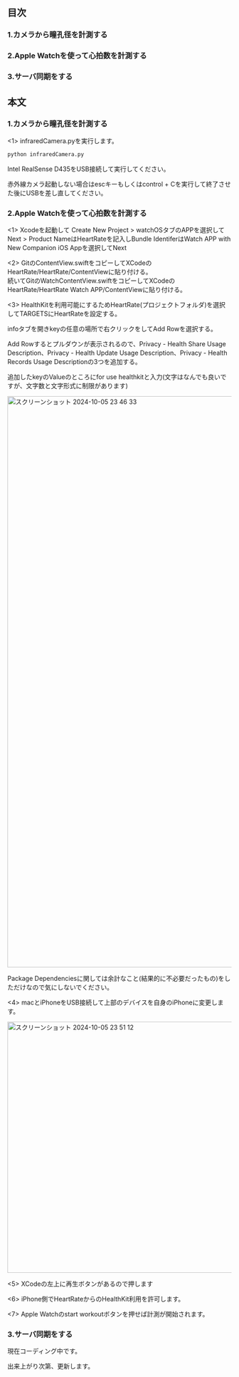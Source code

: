 ## 目次
### 1.カメラから瞳孔径を計測する
### 2.Apple Watchを使って心拍数を計測する
### 3.サーバ同期をする

## 本文
### 1.カメラから瞳孔径を計測する

<1> infraredCamera.pyを実行します。

```sh
python infraredCamera.py
```

Intel RealSense D435をUSB接続して実行してください。

赤外線カメラ起動しない場合はescキーもしくはcontrol + Cを実行して終了させた後にUSBを差し直してください。

### 2.Apple Watchを使って心拍数を計測する

<1> Xcodeを起動して Create New Project > watchOSタブのAPPを選択してNext > Product NameはHeartRateを記入しBundle IdentiferはWatch APP with New Companion iOS Appを選択してNext

<2> GitのContentView.swiftをコピーしてXCodeのHeartRate/HeartRate/ContentViewに貼り付ける。  
続いてGitのWatchContentView.swiftをコピーしてXCodeのHeartRate/HeartRate Watch APP/ContentViewに貼り付ける。

<3> HealthKitを利用可能にするためHeartRate(プロジェクトフォルダ)を選択してTARGETSにHeartRateを設定する。

infoタブを開きkeyの任意の場所で右クリックをしてAdd Rowを選択する。

Add Rowするとプルダウンが表示されるので、Privacy - Health Share Usage Description、Privacy - Health Update Usage Description、Privacy - Health Records Usage Descriptionの3つを追加する。

追加したkeyのValueのところにfor use healthkitと入力(文字はなんでも良いですが、文字数と文字形式に制限があります)

<img width="1283" alt="スクリーンショット 2024-10-05 23 46 33" src="https://github.com/user-attachments/assets/7bfc9948-c614-4071-b1ff-3430082f5fbf">

Package Dependenciesに関しては余計なこと(結果的に不必要だったもの)をしただけなので気にしないでください。

<4> macとiPhoneをUSB接続して上部のデバイスを自身のiPhoneに変更します。

<img width="564" alt="スクリーンショット 2024-10-05 23 51 12" src="https://github.com/user-attachments/assets/82e79ba1-ec32-4409-bc90-6ac434bf0950">

<5> XCodeの左上に再生ボタンがあるので押します

<6> iPhone側でHeartRateからのHealthKit利用を許可します。

<7> Apple Watchのstart workoutボタンを押せば計測が開始されます。

### 3.サーバ同期をする

現在コーディング中です。

出来上がり次第、更新します。
